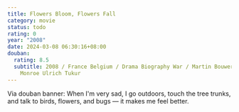 ```yaml
---
title: Flowers Bloom, Flowers Fall
category: movie
status: todo
rating: 0
year: "2008"
date: 2024-03-08 06:30:16+08:00
douban:
  rating: 8.5
  subtitle: 2008 / France Belgium / Drama Biography War / Martin Bouwers / Yolanda
    Monroe Ulrich Tukur
---
```


Via douban banner: When I'm very sad, I go outdoors, touch the tree trunks, and talk to birds, flowers, and bugs — it makes me feel better.

